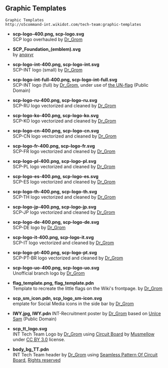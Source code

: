 ## Graphic Templates
    Graphic Templates  
    http://o5command-int.wikidot.com/tech-team:graphic-templates

* **scp-logo-400.png, scp-logo.svg**  
SCP logo overhauled by [Dr_Grom](http://www.wikidot.com/user:info/dr-grom)

* **SCP_Foundation_(emblem).svg**  
by [anqxyr](http://www.wikidot.com/user:info/anqxyr)

* **scp-logo-int-400.png, scp-logo-int.svg**  
SCP-INT logo (small) by [Dr_Grom](http://www.wikidot.com/user:info/dr-grom)

* **scp-logo-int-full-400.png, scp-logo-int-full.svg**  
SCP-INT logo (full) by [Dr_Grom](http://www.wikidot.com/user:info/dr-grom), under use of [the UN-flag](https://commons.wikimedia.org/wiki/File:Flag_of_the_United_Nations.svg) (Public Domain)

* **scp-logo-ru-400.png, scp-logo-ru.svg**  
SCP-RU logo vectorized and cleaned by [Dr_Grom](http://www.wikidot.com/user:info/dr-grom)

* **scp-logo-ko-400.png, scp-logo-ko.svg**  
SCP-KO logo vectorized and cleaned by [Dr_Grom](http://www.wikidot.com/user:info/dr-grom)

* **scp-logo-cn-400.png, scp-logo-cn.svg**  
SCP-CN logo vectorized and cleaned by [Dr_Grom](http://www.wikidot.com/user:info/dr-grom)

* **scp-logo-fr-400.png, scp-logo-fr.svg**  
SCP-FR logo vectorized and cleaned by [Dr_Grom](http://www.wikidot.com/user:info/dr-grom)

* **scp-logo-pl-400.png, scp-logo-pl.svg**  
SCP-PL logo vectorized and cleaned by [Dr_Grom](http://www.wikidot.com/user:info/dr-grom)

* **scp-logo-es-400.png, scp-logo-es.svg**  
SCP-ES logo vectorized and cleaned by [Dr_Grom](http://www.wikidot.com/user:info/dr-grom)

* **scp-logo-th-400.png, scp-logo-th.svg**  
SCP-TH logo vectorized and cleaned by [Dr_Grom](http://www.wikidot.com/user:info/dr-grom)

* **scp-logo-jp-400.png, scp-logo-jp.svg**  
SCP-JP logo vectorized and cleaned by [Dr_Grom](http://www.wikidot.com/user:info/dr-grom)

* **scp-logo-de-400.png, scp-logo-de.svg**  
SCP-DE logo by [Dr_Grom](http://www.wikidot.com/user:info/dr-grom)

* **scp-logo-it-400.png, scp-logo-it.svg**  
SCP-IT logo vectorized and cleaned by [Dr_Grom](http://www.wikidot.com/user:info/dr-grom)

* **scp-logo-pt-400.png, scp-logo-pt.svg**  
SCP-PT-BR logo vectorized and cleaned by [Dr_Grom](http://www.wikidot.com/user:info/dr-grom)

* **scp-logo-uo-400.png, scp-logo-uo.svg**  
Unofficial branch logo by [Dr_Grom](http://www.wikidot.com/user:info/dr-grom)

* **flag_template.png, flag_template.pdn**  
Template to recreate the little flags on the Wiki's frontpage. by [Dr_Grom](http://www.wikidot.com/user:info/dr-grom)

* **scp_sm_icon.pdn, scp_logo_sm-icon.svg**  
emplate for Social Media icons in the side bar by [Dr_Grom](http://www.wikidot.com/user:info/dr-grom)

* **IWY.jpg, IWY.pdn**
INT-Recruitment poster by [Dr_Grom](http://www.wikidot.com/user:info/dr-grom) based on [Unlce Sam](https://commons.wikimedia.org/wiki/File:Unclesamwantyou.jpg) (Public Domain)

* **scp_tt_logo.svg**  
INT Tech Team Logo by [Dr_Grom](http://www.wikidot.com/user:info/dr-grom) using [Circuit Board](https://thenounproject.com/term/circuit-board/1334127/) by [Musmellow](https://thenounproject.com/chatsudastock/) under [CC BY 3.0](https://creativecommons.org/licenses/by/3.0/us/legalcode) license.

* **body_bg_TT.pdn**  
INT Tech Team header by [Dr_Grom](http://www.wikidot.com/user:info/dr-grom) using [Seamless Pattern Of Circuit Board](http://backgroundlabs.com/item/seamless-pattern-of-circuit-board/), [Rights reserved](http://backgroundlabs.com/terms-of-use/)
